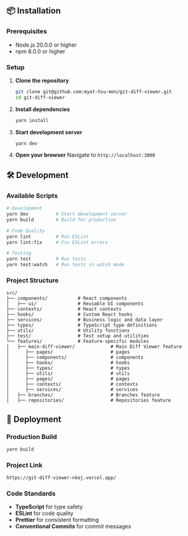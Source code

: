 ## 📦 Installation

### Prerequisites

- Node.js 20.0.0 or higher
- npm 8.0.0 or higher

### Setup

1. **Clone the repository**

   ```bash
   git clone git@github.com:myat-hsu-mon/git-diff-viewer.git
   cd git-diff-viewer
   ```

2. **Install dependencies**

   ```bash
   yarn install
   ```

3. **Start development server**

   ```bash
   yarn dev
   ```

4. **Open your browser**
   Navigate to `http://localhost:3000`

## 🛠️ Development

### Available Scripts

```bash
# Development
yarn dev          # Start development server
yarn build        # Build for production

# Code Quality
yarn lint         # Run ESLint
yarn lint:fix     # Fix ESLint errors

# Testing
yarn test         # Run tests
yarn test:watch   # Run tests in watch mode
```

### Project Structure

```
src/
├── components/           # React components
│   ├── ui/               # Reusable UI components
├── contexts/             # React contexts
├── hooks/                # Custom React hooks
├── services/             # Business logic and data layer
├── types/                # TypeScript type definitions
├── utils/                # Utility functions
├── test/                 # Test setup and utilities
└── features/             # Feature-specific modules
│   ├── main-diff-viewer/             # Main Diff Viewer feature
│      ├── pages/                     # pages
│      ├── components/                # components
│      ├── hooks/                     # hooks
│      ├── types/                     # types
│      ├── utils/                     # utils
│      ├── pages/                     # pages
│      ├── contexts/                  # contexts
│      ├── services/                  # services
│   ├── branches/                     # Branches feature
│   ├── repositories/                 # Repositories feature
```

## 🚀 Deployment

### Production Build

```bash
yarn build
```

### Project Link

```bash
https://git-diff-viewer-nkej.vercel.app/
```

### Code Standards

- **TypeScript** for type safety
- **ESLint** for code quality
- **Prettier** for consistent formatting
- **Conventional Commits** for commit messages
